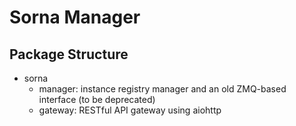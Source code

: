 Sorna Manager
=============

Package Structure
-----------------

 * sorna
   * manager: instance registry manager and an old ZMQ-based interface (to be deprecated)
   * gateway: RESTful API gateway using aiohttp
